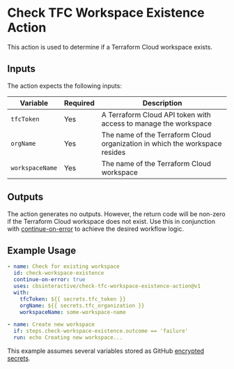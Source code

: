 # Check TFC Workspace Existence Action

This action is used to determine if a Terraform Cloud workspace exists.

## Inputs

The action expects the following inputs:

| Variable        | Required | Description                                                                 |
| --------------- | -------- | --------------------------------------------------------------------------- |
| `tfcToken`      | Yes      | A Terraform Cloud API token with access to manage the workspace             |
| `orgName`       | Yes      | The name of the Terraform Cloud organization in which the workspace resides |
| `workspaceName` | Yes      | The name of the Terraform Cloud workspace                                   |

## Outputs

The action generates no outputs. However, the return code will be non-zero if the Terraform Cloud workspace does not exist. Use this in conjunction with [continue-on-error][] to achieve the desired workflow logic.

## Example Usage

```yaml
- name: Check for existing workspace
  id: check-workspace-existence
  continue-on-error: true
  uses: cbsinteractive/check-tfc-workspace-existence-action@v1
  with:
    tfcToken: ${{ secrets.tfc_token }}
    orgName: ${{ secrets.tfc_organization }}
    workspaceName: some-workspace-name

- name: Create new workspace
  if: steps.check-workspace-existence.outcome == 'failure'
  run: echo Creating new workspace...
```

This example assumes several variables stored as GitHub [encrypted secrets][].

[continue-on-error]: https://docs.github.com/en/actions/reference/workflow-syntax-for-github-actions#jobsjob_idstepscontinue-on-error
[encrypted secrets]: https://docs.github.com/en/actions/reference/encrypted-secrets
